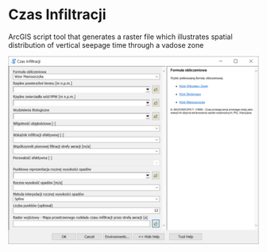 # Czas Infiltracji

ArcGIS script tool that generates a raster file which illustrates spatial distribution of vertical seepage time through a vadose zone

![alt text](images/gui.png "Czas Infiltracji GUI")
